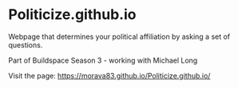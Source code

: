 # Politicize.github.io

Webpage that determines your political affiliation by asking a set of questions.

Part of Buildspace Season 3 - working with Michael Long 

Visit the page: https://morava83.github.io/Politicize.github.io/
